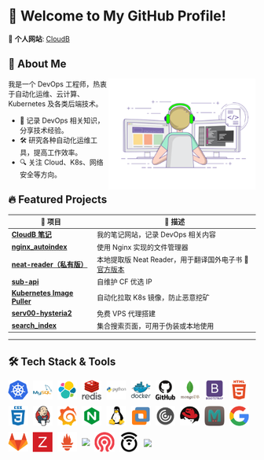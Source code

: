

# 🌟 Welcome to My GitHub Profile!

🚀 **个人网站**: [CloudB](https://www.cloudb.pub/)
## 📌 About Me
<img align="right" width="300" src=".README.assets/coding-freak.gif" />
 我是一个 DevOps 工程师，热衷于自动化运维、云计算、Kubernetes 及各类后端技术。

- 📖 记录 DevOps 相关知识，分享技术经验。
- 🛠️ 研究各种自动化运维工具，提高工作效率。
- 🔍 关注 Cloud、K8s、网络安全等方向。



## 🔥 Featured Projects

| 📁 项目                                                       | 📌 描述                                                       |
| ------------------------------------------------------------ | ------------------------------------------------------------ |
| [**CloudB 笔记**](https://github.com/xyz349925756/cloudb)    | 我的笔记网站，记录 DevOps 相关内容                           |
| [**nginx_autoindex**](https://github.com/xyz349925756/nginx_autoindex) | 使用 Nginx 实现的文件管理器                                  |
| [**neat-reader（私有版）**](https://github.com/xyz349925756/neat-reader) | 本地提取版 Neat Reader，用于翻译国外电子书 🔗[官方版本](https://www.neat-reader.cn/webapp#/) |
| [**sub-api**](https://github.com/xyz349925756/sub-api)       | 自维护 CF 优选 IP                                            |
| [**Kubernetes Image Puller**](https://github.com/xyz349925756/kubernetes) | 自动化拉取 K8s 镜像，防止恶意挖矿                            |
| [**serv00-hysteria2**](https://github.com/xyz349925756/serv00-hysteria2) | 免费 VPS 代理搭建                                            |
| [**search_index**](https://github.com/xyz349925756/search_index) | 集合搜索页面，可用于伪装或本地使用                           |



---



## 🛠️ Tech Stack & Tools

<div style="display: flex; align-items: center;flex-wrap: wrap; gap: 10px;">
<a href="https://kubernetes.io/"  target="_blank" style="display: block !important; text-decoration: none !important;">
<img  width="40" src=".README.assets/svg/kubernetes_logo_icon_168359.svg" />
</a><a href="https://www.mysql.com/"   target="_blank" style="display: block !important; text-decoration: none !important;">
<img  width="40" src=".README.assets/svg/mysql_original_wordmark_logo_icon_146417.svg" />
</a>
<a href="https://www.elastic.co/cn/"   target="_blank">
<img  width="40"   src=".README.assets/svg/file_type_elastic_icon_130625.svg" />
</a>
<a href="https://redis.io/"  target="_blank">
<img  width="40"   src=".README.assets/svg/redis_original_wordmark_logo_icon_146369.svg" />
</a>
<a href="https://www.python.org/"  target="_blank">
<img  width="40"   src=".README.assets/svg/python_original_wordmark_logo_icon_146382.svg" />
</a>
<a href="https://www.docker.com/"   target="_blank">
<img  width="40"   src=".README.assets/svg/docker_original_wordmark_logo_icon_146557.svg" />
</a>
<a href="https://github.com/"   target="_blank">
<img  width="40"   src=".README.assets/svg/github_original_wordmark_logo_icon_146506.svg" />
</a>
<a href="https://www.mongodb.com/"  target="_blank">
<img  width="40"   src=".README.assets/svg/mongodb_original_wordmark_logo_icon_146425.svg" />
</a>
<a href="https://www.bootcss.com/"   target="_blank">
<img  width="40"   src=".README.assets/svg/bootstrap_plain_wordmark_logo_icon_146620.svg" />
</a>
<a href="https://www.w3schools.com/html/"   target="_blank">
<img  width="40"   src=".README.assets/svg/html_plain_wordmark_logo_icon_146476.svg" />
</a>
<a href="https://www.w3schools.com/Css/"   target="_blank">
<img  width="40"   src=".README.assets/svg/css_plain_wordmark_logo_icon_146574.svg" />
</a>
<a href="https://www.jenkins.io/"   target="_blank">
<img  width="40"   src=".README.assets/svg/jenkins_logo_icon_170552.svg" />
</a>
<a href="https://grafana.com/"   target="_blank">
<img  width="40"   src=".README.assets/svg/grafana_logo_icon_171048.svg" />
</a>
<a href="https://nginx.org/"   target="_blank">
<img  width="40"   src=".README.assets/svg/file_type_nginx_icon_130305.svg" />
</a>
<a href="https://www.kernel.org/"   target="_blank">
<img  width="40"   src=".README.assets/svg/linux_original_logo_icon_146433.svg" />
</a>
<a href="https://www.vmware.com/"   target="_blank">
<img  width="40"   src=".README.assets/png/VMware_23516.png" />
</a>
<a href="https://www.citrix.com/"   target="_blank">
<img  width="40"   src=".README.assets/svg/citrixreceiver_93805.svg" />
</a>
<a href="https://linux-kvm.org/"   target="_blank">
<img  width="40"   src=".README.assets/svg/redhat_logo_icon_168023.svg" />
</a>
<a href="https://www.memcached.org/"   target="_blank">
<img  width="40"   src=".README.assets/svg/memcached_logo_icon_168982.svg" />
</a>
<a href="https://www.google.com/"  target="_blank">
<img  width="40"   src=".README.assets/svg/google_logo_icon_169090.svg" />
</a>
<a href="https://gitlab.com/"   target="_blank">
<img  width="40"   src=".README.assets/svg/gitlab_original_logo_icon_146503.svg" />
</a>
<a href="https://www.zabbix.com/"   target="_blank">
<img  width="40"   src=".README.assets/svg/zabbix_logo_icon_167937.svg" />
</a>
<a href="https://prometheus.io/"  target="_blank">
<img  width="40"   src=".README.assets/svg/file_type_prometheus_icon_130229.svg" />
</a>
<a href="https://www.gluster.org/" target="_blank">
<img  width="40"   src="https://gluster.wpenginepowered.com/wp-content/uploads/2016/03/gluster-ant.png" />
</a>
<a href="https://ceph.com/" target="_blank">
<img  width="40"   src=".README.assets/svg/ceph_logo_icon_170406.svg" />
</a>
<a href="https://openwrt.org/"  target="_blank">
<img  width="40"   src=".README.assets/svg/openwrt_logo_icon_248288.svg" />
</a>
<a href="https://keepalived.org/"  target="_blank">
<img style="float: left;"  width="40"  src="https://www.keepalived.org/release-notes/_static/Keepalived-LOGO.png" />
</a>
</div>


